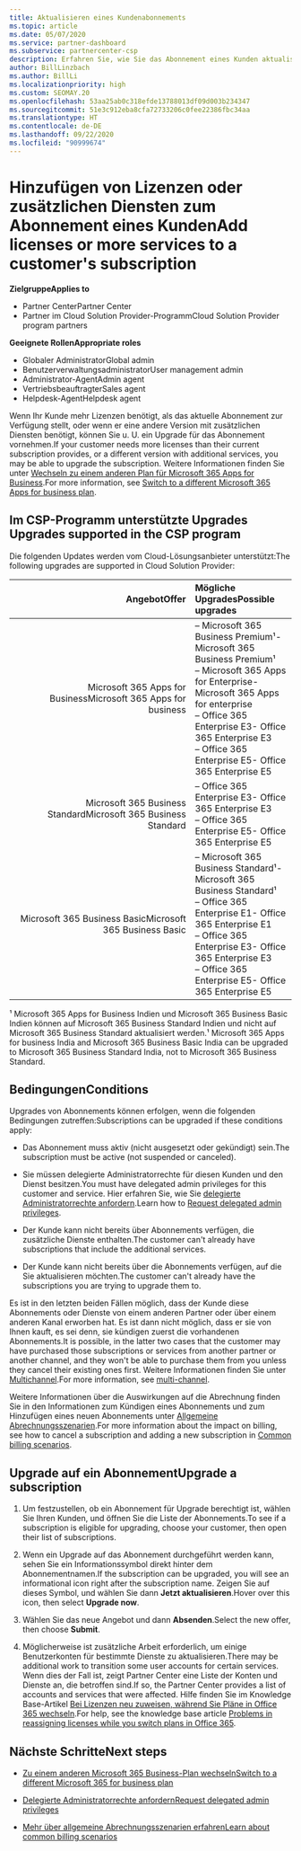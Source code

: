 ```yaml
---
title: Aktualisieren eines Kundenabonnements
ms.topic: article
ms.date: 05/07/2020
ms.service: partner-dashboard
ms.subservice: partnercenter-csp
description: Erfahren Sie, wie Sie das Abonnement eines Kunden aktualisieren oder ändern. Fügen Sie weitere Lizenzen hinzu, oder wechseln Sie zu einer anderen Version mit zusätzlichen Diensten.
author: BillLinzbach
ms.author: BillLi
ms.localizationpriority: high
ms.custom: SEOMAY.20
ms.openlocfilehash: 53aa25ab0c318efde13788013df09d003b234347
ms.sourcegitcommit: 51e3c912eba8cfa72733206c0fee22386fbc34aa
ms.translationtype: HT
ms.contentlocale: de-DE
ms.lasthandoff: 09/22/2020
ms.locfileid: "90999674"
---
```

# <a name="add-licenses-or-more-services-to-a-customers-subscription"></a><span data-ttu-id="acf17-104">Hinzufügen von Lizenzen oder zusätzlichen Diensten zum Abonnement eines Kunden</span><span class="sxs-lookup"><span data-stu-id="acf17-104">Add licenses or more services to a customer's subscription</span></span>

<span data-ttu-id="acf17-105">**Zielgruppe**</span><span class="sxs-lookup"><span data-stu-id="acf17-105">**Applies to**</span></span>

- <span data-ttu-id="acf17-106">Partner Center</span><span class="sxs-lookup"><span data-stu-id="acf17-106">Partner Center</span></span>
- <span data-ttu-id="acf17-107">Partner im Cloud Solution Provider-Programm</span><span class="sxs-lookup"><span data-stu-id="acf17-107">Cloud Solution Provider program partners</span></span>

<span data-ttu-id="acf17-108">**Geeignete Rollen**</span><span class="sxs-lookup"><span data-stu-id="acf17-108">**Appropriate roles**</span></span>

- <span data-ttu-id="acf17-109">Globaler Administrator</span><span class="sxs-lookup"><span data-stu-id="acf17-109">Global admin</span></span>
- <span data-ttu-id="acf17-110">Benutzerverwaltungsadministrator</span><span class="sxs-lookup"><span data-stu-id="acf17-110">User management admin</span></span>
- <span data-ttu-id="acf17-111">Administrator-Agent</span><span class="sxs-lookup"><span data-stu-id="acf17-111">Admin agent</span></span>
- <span data-ttu-id="acf17-112">Vertriebsbeauftragter</span><span class="sxs-lookup"><span data-stu-id="acf17-112">Sales agent</span></span>
- <span data-ttu-id="acf17-113">Helpdesk-Agent</span><span class="sxs-lookup"><span data-stu-id="acf17-113">Helpdesk agent</span></span>

<span data-ttu-id="acf17-114">Wenn Ihr Kunde mehr Lizenzen benötigt, als das aktuelle Abonnement zur Verfügung stellt, oder wenn er eine andere Version mit zusätzlichen Diensten benötigt, können Sie u. U. ein Upgrade für das Abonnement vornehmen.</span><span class="sxs-lookup"><span data-stu-id="acf17-114">If your customer needs more licenses than their current subscription provides, or a different version with additional services, you may be able to upgrade the subscription.</span></span> <span data-ttu-id="acf17-115">Weitere Informationen finden Sie unter [Wechseln zu einem anderen Plan für Microsoft 365 Apps for Business](/microsoft-365/commerce/subscriptions/switch-to-a-different-plan).</span><span class="sxs-lookup"><span data-stu-id="acf17-115">For more information, see [Switch to a different Microsoft 365 Apps for business plan](/microsoft-365/commerce/subscriptions/switch-to-a-different-plan).</span></span>

## <a name="upgrades-supported-in-the-csp-program"></a><span data-ttu-id="acf17-116">Im CSP-Programm unterstützte Upgrades <a id="upgradesubscription"></a></span><span class="sxs-lookup"><span data-stu-id="acf17-116">Upgrades supported in the CSP program <a id="upgradesubscription"></a></span></span>

<span data-ttu-id="acf17-117">Die folgenden Updates werden vom Cloud-Lösungsanbieter unterstützt:</span><span class="sxs-lookup"><span data-stu-id="acf17-117">The following upgrades are supported in Cloud Solution Provider:</span></span>

| <span data-ttu-id="acf17-118">Angebot</span><span class="sxs-lookup"><span data-stu-id="acf17-118">Offer</span></span> | <span data-ttu-id="acf17-119">Mögliche Upgrades</span><span class="sxs-lookup"><span data-stu-id="acf17-119">Possible upgrades</span></span>|
|---:|:---|
| <span data-ttu-id="acf17-120">Microsoft 365 Apps for Business</span><span class="sxs-lookup"><span data-stu-id="acf17-120">Microsoft 365 Apps for business</span></span>   | <span data-ttu-id="acf17-121">– Microsoft 365 Business Premium¹</span><span class="sxs-lookup"><span data-stu-id="acf17-121">- Microsoft 365 Business Premium¹</span></span> <br/>  <span data-ttu-id="acf17-122">– Microsoft 365 Apps for Enterprise</span><span class="sxs-lookup"><span data-stu-id="acf17-122">- Microsoft 365 Apps for enterprise</span></span> <br/> <span data-ttu-id="acf17-123">– Office 365 Enterprise E3</span><span class="sxs-lookup"><span data-stu-id="acf17-123">- Office 365 Enterprise E3</span></span> <br/> <span data-ttu-id="acf17-124">– Office 365 Enterprise E5</span><span class="sxs-lookup"><span data-stu-id="acf17-124">- Office 365 Enterprise E5</span></span> <br/> |
| <span data-ttu-id="acf17-125">Microsoft 365 Business Standard</span><span class="sxs-lookup"><span data-stu-id="acf17-125">Microsoft 365 Business Standard</span></span>    | <span data-ttu-id="acf17-126">– Office 365 Enterprise E3</span><span class="sxs-lookup"><span data-stu-id="acf17-126">- Office 365 Enterprise E3</span></span> <br/> <span data-ttu-id="acf17-127">– Office 365 Enterprise E5</span><span class="sxs-lookup"><span data-stu-id="acf17-127">- Office 365 Enterprise E5</span></span> <br/> |
| <span data-ttu-id="acf17-128">Microsoft 365 Business Basic</span><span class="sxs-lookup"><span data-stu-id="acf17-128">Microsoft 365 Business Basic</span></span> | <span data-ttu-id="acf17-129">– Microsoft 365 Business Standard¹</span><span class="sxs-lookup"><span data-stu-id="acf17-129">- Microsoft 365 Business Standard¹</span></span> <br/> <span data-ttu-id="acf17-130">– Office 365 Enterprise E1</span><span class="sxs-lookup"><span data-stu-id="acf17-130">- Office 365 Enterprise E1</span></span> <br/> <span data-ttu-id="acf17-131">– Office 365 Enterprise E3</span><span class="sxs-lookup"><span data-stu-id="acf17-131">- Office 365 Enterprise E3</span></span><br/> <span data-ttu-id="acf17-132">– Office 365 Enterprise E5</span><span class="sxs-lookup"><span data-stu-id="acf17-132">- Office 365 Enterprise E5</span></span> <br/> |

<span data-ttu-id="acf17-133">¹ Microsoft 365 Apps for Business Indien und Microsoft 365 Business Basic Indien können auf Microsoft 365 Business Standard Indien und nicht auf Microsoft 365 Business Standard aktualisiert werden.</span><span class="sxs-lookup"><span data-stu-id="acf17-133">¹ Microsoft 365 Apps for business India and Microsoft 365 Business Basic India can be upgraded to Microsoft 365 Business Standard India, not to Microsoft 365 Business Standard.</span></span>


## <a name="conditions"></a><span data-ttu-id="acf17-134">Bedingungen</span><span class="sxs-lookup"><span data-stu-id="acf17-134">Conditions</span></span>

<span data-ttu-id="acf17-135">Upgrades von Abonnements können erfolgen, wenn die folgenden Bedingungen zutreffen:</span><span class="sxs-lookup"><span data-stu-id="acf17-135">Subscriptions can be upgraded if these conditions apply:</span></span>

- <span data-ttu-id="acf17-136">Das Abonnement muss aktiv (nicht ausgesetzt oder gekündigt) sein.</span><span class="sxs-lookup"><span data-stu-id="acf17-136">The subscription must be active (not suspended or canceled).</span></span>

- <span data-ttu-id="acf17-137">Sie müssen delegierte Administratorrechte für diesen Kunden und den Dienst besitzen.</span><span class="sxs-lookup"><span data-stu-id="acf17-137">You must have delegated admin privileges for this customer and service.</span></span> <span data-ttu-id="acf17-138">Hier erfahren Sie, wie Sie [delegierte Administratorrechte anfordern](request-a-relationship-with-a-customer.md).</span><span class="sxs-lookup"><span data-stu-id="acf17-138">Learn how to [Request delegated admin privileges](request-a-relationship-with-a-customer.md).</span></span>

- <span data-ttu-id="acf17-139">Der Kunde kann nicht bereits über Abonnements verfügen, die zusätzliche Dienste enthalten.</span><span class="sxs-lookup"><span data-stu-id="acf17-139">The customer can't already have subscriptions that include the additional services.</span></span>

- <span data-ttu-id="acf17-140">Der Kunde kann nicht bereits über die Abonnements verfügen, auf die Sie aktualisieren möchten.</span><span class="sxs-lookup"><span data-stu-id="acf17-140">The customer can't already have the subscriptions you are trying to upgrade them to.</span></span>

<span data-ttu-id="acf17-141">Es ist in den letzten beiden Fällen möglich, dass der Kunde diese Abonnements oder Dienste von einem anderen Partner oder über einem anderen Kanal erworben hat. Es ist dann nicht möglich, dass er sie von Ihnen kauft, es sei denn, sie kündigen zuerst die vorhandenen Abonnements.</span><span class="sxs-lookup"><span data-stu-id="acf17-141">It is possible, in the latter two cases that the customer may have purchased those subscriptions or services from another partner or another channel, and they won't be able to purchase them from you unless they cancel their existing ones first.</span></span> <span data-ttu-id="acf17-142">Weitere Informationen finden Sie unter [Multichannel](multichannel.md).</span><span class="sxs-lookup"><span data-stu-id="acf17-142">For more information, see [multi-channel](multichannel.md).</span></span>

<span data-ttu-id="acf17-143">Weitere Informationen über die Auswirkungen auf die Abrechnung finden Sie in den Informationen zum Kündigen eines Abonnements und zum Hinzufügen eines neuen Abonnements unter [Allgemeine Abrechnungsszenarien](common-billing-scenarios.md).</span><span class="sxs-lookup"><span data-stu-id="acf17-143">For more information about the impact on billing, see how to cancel a subscription and adding a new subscription in [Common billing scenarios](common-billing-scenarios.md).</span></span>

## <a name="upgrade-a-subscription"></a><span data-ttu-id="acf17-144">Upgrade auf ein Abonnement</span><span class="sxs-lookup"><span data-stu-id="acf17-144">Upgrade a subscription</span></span>

1. <span data-ttu-id="acf17-145">Um festzustellen, ob ein Abonnement für Upgrade berechtigt ist, wählen Sie Ihren Kunden, und öffnen Sie die Liste der Abonnements.</span><span class="sxs-lookup"><span data-stu-id="acf17-145">To see if a subscription is eligible for upgrading, choose your customer, then open their list of subscriptions.</span></span>

2. <span data-ttu-id="acf17-146">Wenn ein Upgrade auf das Abonnement durchgeführt werden kann, sehen Sie ein Informationssymbol direkt hinter dem Abonnementnamen.</span><span class="sxs-lookup"><span data-stu-id="acf17-146">If the subscription can be upgraded, you will see an informational icon right after the subscription name.</span></span> <span data-ttu-id="acf17-147">Zeigen Sie auf dieses Symbol, und wählen Sie dann **Jetzt aktualisieren**.</span><span class="sxs-lookup"><span data-stu-id="acf17-147">Hover over this icon, then select **Upgrade now**.</span></span>

3. <span data-ttu-id="acf17-148">Wählen Sie das neue Angebot und dann **Absenden**.</span><span class="sxs-lookup"><span data-stu-id="acf17-148">Select the new offer, then choose **Submit**.</span></span>

4. <span data-ttu-id="acf17-149">Möglicherweise ist zusätzliche Arbeit erforderlich, um einige Benutzerkonten für bestimmte Dienste zu aktualisieren.</span><span class="sxs-lookup"><span data-stu-id="acf17-149">There may be additional work to transition some user accounts for certain services.</span></span> <span data-ttu-id="acf17-150">Wenn dies der Fall ist, zeigt Partner Center eine Liste der Konten und Dienste an, die betroffen sind.</span><span class="sxs-lookup"><span data-stu-id="acf17-150">If so, the Partner Center provides a list of accounts and services that were affected.</span></span> <span data-ttu-id="acf17-151">Hilfe finden Sie im Knowledge Base-Artikel [Bei Lizenzen neu zuweisen, während Sie Pläne in Office 365 wechseln](/microsoft-365/commerce/subscriptions/switch-to-a-different-plan).</span><span class="sxs-lookup"><span data-stu-id="acf17-151">For help, see the knowledge base article [Problems in reassigning licenses while you switch plans in Office 365](/microsoft-365/commerce/subscriptions/switch-to-a-different-plan).</span></span>


## <a name="next-steps"></a><span data-ttu-id="acf17-152">Nächste Schritte</span><span class="sxs-lookup"><span data-stu-id="acf17-152">Next steps</span></span>

- [<span data-ttu-id="acf17-153">Zu einem anderen Microsoft 365 Business-Plan wechseln</span><span class="sxs-lookup"><span data-stu-id="acf17-153">Switch to a different Microsoft 365 for business plan</span></span>](/microsoft-365/commerce/subscriptions/switch-to-a-different-plan)

- [<span data-ttu-id="acf17-154">Delegierte Administratorrechte anfordern</span><span class="sxs-lookup"><span data-stu-id="acf17-154">Request delegated admin privileges</span></span>](request-a-relationship-with-a-customer.md)

- [<span data-ttu-id="acf17-155">Mehr über allgemeine Abrechnungsszenarien erfahren</span><span class="sxs-lookup"><span data-stu-id="acf17-155">Learn about common billing scenarios</span></span>](common-billing-scenarios.md)
